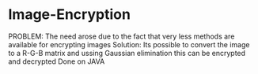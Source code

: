 # Image-Encryption

PROBLEM:
The need arose due to the fact that very less methods are available for encrypting images
Solution:
Its possible to convert the image to a R-G-B matrix and ussing Gaussian elimination this can be encrypted and decrypted
Done on JAVA 
